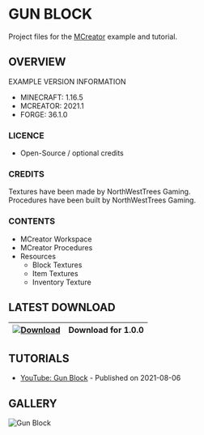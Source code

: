 # GUN BLOCK
Project files for the [MCreator](https://mcreator.net/) example and tutorial.

## OVERVIEW
EXAMPLE VERSION INFORMATION

* MINECRAFT: 1.16.5
* MCREATOR: 2021.1
* FORGE: 36.1.0

### LICENCE
- Open-Source / optional credits

### CREDITS
Textures have been made by NorthWestTrees Gaming.    
Procedures have been built by NorthWestTrees Gaming.

### CONTENTS
* MCreator Workspace
* MCreator Procedures
* Resources
    * Block Textures
    * Item Textures
    * Inventory Texture

## LATEST DOWNLOAD
| [![Download](https://i.imgur.com/Xcxx2Gr.png)](https://github.com/MCreator-Examples/Gun-Block/files/6940992/gun_block_project_files.zip) | Download for 1.0.0 |
| --- | --- |

## TUTORIALS
* [YouTube: Gun Block](https://youtu.be/M54Xz9sBF_8) - Published on 2021-08-06

## GALLERY
![Gun Block](https://i.imgur.com/v5KFQBA.png)
